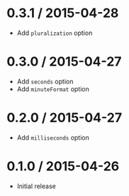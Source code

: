 0.3.1 / 2015-04-28
==================

  * Add ```pluralization``` option

0.3.0 / 2015-04-27
==================

  * Add ```seconds``` option
  * Add ```minuteFormat``` option

0.2.0 / 2015-04-27
==================

  * Add ```milliseconds``` option

0.1.0 / 2015-04-26
==================

  * Initial release
